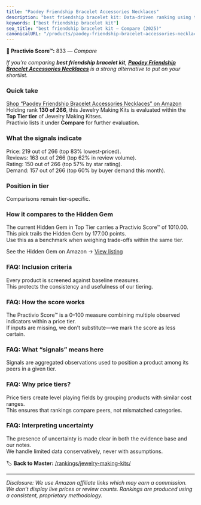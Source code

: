 ```yaml
---
title: "Paodey Friendship Bracelet Accessories Necklaces"
description: "best friendship bracelet kit: Data-driven ranking using the Practivio Score™. Positioned by quality, value, demand, findability, momentum."
keywords: ["best friendship bracelet kit"]
seo_title: "best friendship bracelet kit — Compare (2025)"
canonicalURL: "/products/paodey-friendship-bracelet-accessories-necklaces-B0CF24WY46/"
---
```


**🛒 Practivio Score™:** 833 — _Compare_


*If you're comparing **best friendship bracelet kit**, **[Paodey Friendship Bracelet Accessories Necklaces](https://www.amazon.com/dp/B0CF24WY46?tag=practivio-20)** is a strong alternative to put on your shortlist.*
### Quick take
[Shop “Paodey Friendship Bracelet Accessories Necklaces” on Amazon](https://www.amazon.com/dp/B0CF24WY46?tag=practivio-20)
Holding rank **130 of 266**, this Jewelry Making Kits is evaluated within the **Top Tier tier** of Jewelry Making Kitses.  
Practivio lists it under **Compare** for further evaluation.

### What the signals indicate
Price: 219 out of 266 (top 83% lowest-priced).  
Reviews: 163 out of 266 (top 62% in review volume).  
Rating: 150 out of 266 (top 57% by star rating).  
Demand: 157 out of 266 (top 60% by buyer demand this month).

### Position in tier
Comparisons remain tier-specific.

### How it compares to the Hidden Gem
The current Hidden Gem in Top Tier carries a Practivio Score™ of 1010.00.  
This pick trails the Hidden Gem by 177.00 points.  
Use this as a benchmark when weighing trade-offs within the same tier.  

See the Hidden Gem on Amazon → [View listing](https://www.amazon.com/dp/B00BOZ79UO?tag=practivio-20)

### FAQ: Inclusion criteria
Every product is screened against baseline measures.  
This protects the consistency and usefulness of our tiering.

### FAQ: How the score works
The Practivio Score™ is a 0–100 measure combining multiple observed indicators within a price tier.  
If inputs are missing, we don’t substitute—we mark the score as less certain.

### FAQ: What “signals” means here
Signals are aggregated observations used to position a product among its peers in a given tier.

### FAQ: Why price tiers?
Price tiers create level playing fields by grouping products with similar cost ranges.  
This ensures that rankings compare peers, not mismatched categories.

### FAQ: Interpreting uncertainty
The presence of uncertainty is made clear in both the evidence base and our notes.  
We handle limited data conservatively, never with assumptions.

<!-- Missing template for Compare/CompareWithinPriceClass -->


🏷️ **Back to Master:** [/rankings/jewelry-making-kits/](/rankings/jewelry-making-kits/)

---
_Disclosure: We use Amazon affiliate links which may earn a commission. We don’t display live prices or review counts. Rankings are produced using a consistent, proprietary methodology._
